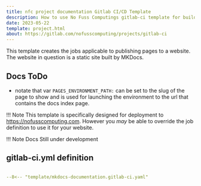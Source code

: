 ```yaml
---
title: nfc project documentation Gitlab CI/CD Template
description: How to use No Fuss Computings gitlab-ci template for building project docs for nofusscomputing.com
date: 2023-05-22
template: project.html
about: https://gitlab.com/nofusscomputing/projects/gitlab-ci
---
```


This template creates the jobs applicable to publishing pages to a website. The website in question is a static site built by MKDocs.


## Docs ToDo

- notate that var `PAGES_ENVIRONMENT_PATH:` can be set to the slug of the page to show and is used for launching the environment to the url that contains the docs index page.



!!! Note
    This template is specifically designed for deployment to https://nofusscomputing.com. However you _may_ be able to override the job definition to use it for your website.

!!! Note
    Docs Still under development


## gitlab-ci.yml definition

``` yaml title=".gitlab-ci.yml" linenums="1"

--8<-- "template/mkdocs-documentation.gitlab-ci.yaml"

```
